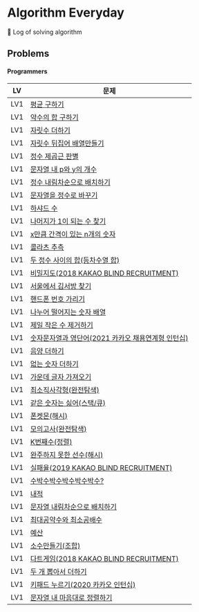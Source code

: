 # Algorithm Everyday
🥊 Log of solving algorithm

## Problems

#### Programmers

| LV  | 문제                                                                                                   |
|-----|------------------------------------------------------------------------------------------------------|
| LV1 | [평균 구하기](https://school.programmers.co.kr/learn/courses/30/lessons/12944)                            |
| LV1 | [약수의 합 구하기](https://school.programmers.co.kr/learn/courses/30/lessons/12928)                         |
| LV1 | [자릿수 더하기](https://school.programmers.co.kr/learn/courses/30/lessons/12931)                           |
| LV1 | [자릿수 뒤집어 배열만들기](https://school.programmers.co.kr/learn/courses/30/lessons/12932)                     |
| LV1 | [정수 제곱근 판별](https://school.programmers.co.kr/learn/courses/30/lessons/12934)                         |
| LV1 | [문자열 내 p와 y의 개수](https://school.programmers.co.kr/learn/courses/30/lessons/12916)                    |
| LV1 | [정수 내림차순으로 배치하기](https://school.programmers.co.kr/learn/courses/30/lessons/12933)                    |
| LV1 | [문자열을 정수로 바꾸기](https://school.programmers.co.kr/learn/courses/30/lessons/12925)                      |
| LV1 | [하샤드 수](https://school.programmers.co.kr/learn/courses/30/lessons/12947)                             |
| LV1 | [나머지가 1이 되는 수 찾기](https://school.programmers.co.kr/learn/courses/30/lessons/87389)                   |
| LV1 | [x만큼 간격이 있는 n개의 숫자](https://school.programmers.co.kr/learn/courses/30/lessons/12954)                 |
| LV1 | [콜라츠 추측](https://school.programmers.co.kr/learn/courses/30/lessons/12943)                            |
| LV1 | [두 정수 사이의 합(등차수열 합)](https://school.programmers.co.kr/learn/courses/30/lessons/12912)                |
| LV1 | [비밀지도(2018 KAKAO BLIND RECRUITMENT)](https://school.programmers.co.kr/learn/courses/30/lessons/17681) |
| LV1 | [서울에서 김서방 찾기](https://school.programmers.co.kr/learn/courses/30/lessons/12919)                       |
| LV1 | [핸드폰 번호 가리기](https://school.programmers.co.kr/learn/courses/30/lessons/12948)                        |
| LV1 | [나누어 떨어지는 숫자 배열](https://school.programmers.co.kr/learn/courses/30/lessons/12910)                    |
| LV1 | [제일 작은 수 제거하기](https://school.programmers.co.kr/learn/courses/30/lessons/12935)                      |
| LV1 | [숫자문자열과 영단어(2021 카카오 채용연계형 인턴십)](https://school.programmers.co.kr/learn/courses/30/lessons/81301)    |
| LV1 | [음양 더하기](https://school.programmers.co.kr/learn/courses/30/lessons/76501)                            |
| LV1 | [없는 숫자 더하기](https://school.programmers.co.kr/learn/courses/30/lessons/86051)                         |
| LV1 | [가운데 글자 가져오기](https://school.programmers.co.kr/learn/courses/30/lessons/12903)                       |
| LV1 | [최소직사각형(완전탐색)](https://school.programmers.co.kr/learn/courses/30/lessons/86491)                      |
| LV1 | [같은 숫자는 싫어(스택/큐)](https://school.programmers.co.kr/learn/courses/30/lessons/12906)                   |
| LV1 | [폰켓몬(해시)](https://school.programmers.co.kr/learn/courses/30/lessons/1845)                            |
| LV1 | [모의고사(완전탐색)](https://school.programmers.co.kr/learn/courses/30/lessons/42840)                        |
| LV1 | [K번째수(정렬)](https://school.programmers.co.kr/learn/courses/30/lessons/42748)                          |
| LV1 | [완주하지 못한 선수(해시)](https://school.programmers.co.kr/learn/courses/30/lessons/42576)                    |
| LV1 | [실패율(2019 KAKAO BLIND RECRUITMENT)](https://school.programmers.co.kr/learn/courses/30/lessons/42889) |
| LV1 | [수박수박수박수박수박수?](https://school.programmers.co.kr/learn/courses/30/lessons/12922)                      |
| LV1 | [내적](https://school.programmers.co.kr/learn/courses/30/lessons/70128)                                |
| LV1 | [문자열 내림차순으로 배치하기](https://school.programmers.co.kr/learn/courses/30/lessons/12917)                   |
| LV1 | [최대공약수와 최소공배수](https://school.programmers.co.kr/learn/courses/30/lessons/12940)                      |
| LV1 | [예산](https://school.programmers.co.kr/learn/courses/30/lessons/12982)                                |
| LV1 | [소수만들기(조합)](https://school.programmers.co.kr/learn/courses/30/lessons/12977)|                          
| LV1 | [다트게임(2018 KAKAO BLIND RECRUITMENT)](https://school.programmers.co.kr/learn/courses/30/lessons/17682)|
| LV1 | [두 개 뽑아서 더하기](https://school.programmers.co.kr/learn/courses/30/lessons/68644)|
| LV1 | [키패드 누르기(2020 카카오 인턴십)](https://school.programmers.co.kr/learn/courses/30/lessons/67256)|
| LV1 | [문자열 내 마음대로 정렬하기](https://school.programmers.co.kr/learn/courses/30/lessons/12915)|